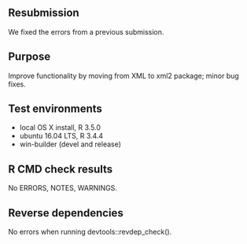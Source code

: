 ## Resubmission

We fixed the errors from a previous submission.

## Purpose

Improve functionality by moving from XML to xml2 package; minor bug fixes.

## Test environments

* local OS X install, R 3.5.0
* ubuntu 16.04 LTS, R 3.4.4
* win-builder (devel and release)

## R CMD check results

No ERRORS, NOTES, WARNINGS.

## Reverse dependencies

No errors when running devtools::revdep_check().
